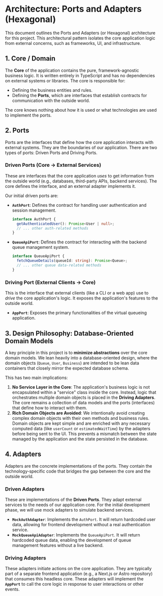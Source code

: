 # Architecture: Ports and Adapters (Hexagonal)

This document outlines the Ports and Adapters (or Hexagonal) architecture for this project. This architectural pattern isolates the core application logic from external concerns, such as frameworks, UI, and infrastructure.

## 1. Core / Domain

The **Core** of the application contains the pure, framework-agnostic business logic. It is written entirely in TypeScript and has no dependencies on external systems or libraries. The core is responsible for:

-   Defining the business entities and rules.
-   Defining the **Ports**, which are interfaces that establish contracts for communication with the outside world.

The core knows nothing about how it is used or what technologies are used to implement the ports.

## 2. Ports

Ports are the interfaces that define how the core application interacts with external systems. They are the boundaries of our application. There are two types of ports: Driven Ports and Driving Ports.

### Driven Ports (Core → External Services)

These are interfaces that the core application *uses* to get information from the outside world (e.g., databases, third-party APIs, backend services). The core defines the interface, and an external adapter implements it.

Our initial driven ports are:

-   **`AuthPort`**: Defines the contract for handling user authentication and session management.
    ```typescript
    interface AuthPort {
      getAuthenticatedUser(): Promise<User | null>;
      // ... other auth-related methods
    }
    ```
-   **`QueueApiPort`**: Defines the contract for interacting with the backend queue management system.
    ```typescript
    interface QueueApiPort {
      fetchQueueDetails(queueId: string): Promise<Queue>;
      // ... other queue data-related methods
    }
    ```

### Driving Port (External Clients → Core)

This is the interface that external clients (like a CLI or a web app) use to *drive* the core application's logic. It exposes the application's features to the outside world.

-   **`AppPort`**: Exposes the primary functionalities of the virtual queueing application.

## 3. Design Philosophy: Database-Oriented Domain Models

A key principle in this project is to **minimize abstractions** over the core domain models. We lean heavily into a database-oriented design, where the domain objects (`Queue`, `User`, `Business`) are intended to be lean data containers that closely mirror the expected database schema.

This has two main implications:

1.  **No Service Layer in the Core**: The application's business logic is not encapsulated within a "service" class inside the core. Instead, logic that orchestrates multiple domain objects is placed in the **Driving Adapters**. The core remains a collection of data models and the ports (interfaces) that define how to interact with them.
2.  **Rich Domain Objects are Avoided**: We intentionally avoid creating complex domain objects with their own methods and business rules. Domain objects are kept simple and are enriched with any necessary computed data (like `userCount` or `estimatedWaitTime`) by the adapters before being sent to the UI. This prevents a mismatch between the state managed by the application and the state persisted in the database.

## 4. Adapters

Adapters are the concrete implementations of the ports. They contain the technology-specific code that bridges the gap between the core and the outside world.

### Driven Adapters

These are implementations of the **Driven Ports**. They adapt external services to the needs of our application core. For the initial development phase, we will use mock adapters to simulate backend services.

-   **`MockAuthAdapter`**: Implements the `AuthPort`. It will return hardcoded user data, allowing for frontend development without a real authentication service.
-   **`MockQueueApiAdapter`**: Implements the `QueueApiPort`. It will return hardcoded queue data, enabling the development of queue management features without a live backend.

### Driving Adapters

These adapters initiate actions on the core application. They are typically part of a separate frontend application (e.g., a Next.js or Astro repository) that consumes this headless core. These adapters will implement the **`AppPort`** to call the core logic in response to user interactions or other events.
